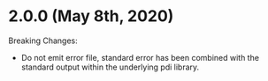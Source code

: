 
# 2.0.0 (May 8th, 2020)

Breaking Changes:

* Do not emit error file, standard error has been combined with the standard output within the underlying pdi library.
